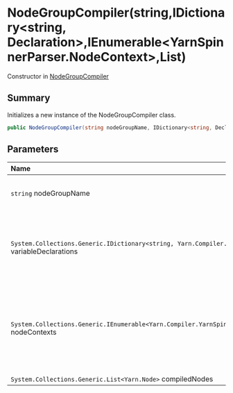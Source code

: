 # NodeGroupCompiler(string,IDictionary<string, Declaration>,IEnumerable<YarnSpinnerParser.NodeContext>,List<Node>)

Constructor in [NodeGroupCompiler](/docs/api/csharp/yarn.compiler.nodegroupcompiler.md)

## Summary


Initializes a new instance of the NodeGroupCompiler class.


```csharp
public NodeGroupCompiler(string nodeGroupName, IDictionary<string, Declaration> variableDeclarations, IEnumerable<YarnSpinnerParser.NodeContext> nodeContexts, List<Node> compiledNodes)
```

## Parameters

|Name|Description|
|:---|:---|
|`string` nodeGroupName|The name of the node group to compile.|
|`System.Collections.Generic.IDictionary<string, Yarn.Compiler.Declaration>` variableDeclarations|The collection of existing variable declarations found during compilation.|
|`System.Collections.Generic.IEnumerable<Yarn.Compiler.YarnSpinnerParser.NodeContext>` nodeContexts|The collection of node group parser contexts that all belong to this node group.|
|`System.Collections.Generic.List<Yarn.Node>` compiledNodes||

